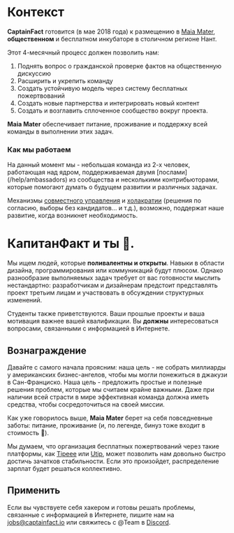 # Контекст

**CaptainFact** готовится (в мае 2018 года) к размещению в [Maia Mater](https://www.maiamater.camp/), **общественном** и бесплатном инкубаторе в столичном регионе Нант.

Этот 4-месячный процесс должен позволить нам:

1. Поднять вопрос о гражданской проверке фактов на общественную дискуссию
2. Расширить и укрепить команду
3. Создать устойчивую модель через систему бесплатных пожертвований
4. Создать новые партнерства и интегрировать новый контент
5. Создать и возглавить сплоченное сообщество вокруг проекта.

**Maia Mater** обеспечивает питание, проживание и поддержку всей команды в выполнении этих задач.

### Как мы работаем

На данный момент мы - небольшая команда из 2-х человек, работающая над ядром, поддерживаемая двумя [послами] (/help/ambassadors) из сообщества и несколькими контрибьюторами, которые помогают думать о будущем развитии и различных задачах.

Механизмы [совместного управления](http://universite-du-nous.org/2016/05/12/gouvernance-partagee-quest-cest/) и [холакратии](https://fr.wikipedia.org/wiki/Holacratie) (решения по согласию, выборы без кандидатов... и т.д.), возможно, поддержат наше развитие, когда возникнет необходимость.

# КапитанФакт и ты 💖.

Мы ищем людей, которые **поливалентны и открыты**.
Навыки в области дизайна, программирования или коммуникаций будут плюсом. Однако разнообразие выполняемых задач требует от вас готовности мыслить нестандартно: разработчикам и дизайнерам предстоит представлять проект третьим лицам и участвовать в обсуждении структурных изменений.

Студенты также приветствуются. Ваши прошлые проекты и ваша мотивация важнее вашей квалификации.
Вы **должны** интересоваться вопросами, связанными с информацией в Интернете.

## Вознаграждение

Давайте с самого начала проясним: наша цель - не собрать миллиарды у американских бизнес-ангелов, чтобы мы могли понежиться в джакузи в Сан-Франциско. Наша цель - предложить простые и полезные решения проблем, которые мы считаем крайне важными.
Даже при наличии всей страсти в мире эффективная команда должна иметь средства, чтобы сосредоточиться на своей миссии.

Как уже говорилось выше, **Maia Mater** берет на себя повседневные заботы: питание, проживание (и, по легенде, бинуз тоже входит в стоимость 🍺).

Мы думаем, что организация бесплатных пожертвований через такие платформы, как [Tipeee](https://www.tipeee.com/) или [Utip](https://www.utip.io/), может позволить нам довольно быстро достичь зачатков стабильности.
Если это произойдет, распределение зарплат будет решаться коллективно.

## Применить

Если вы чувствуете себя хакером и готовы решать проблемы, связанные с информацией в Интернете, пишите нам на [jobs@captainfact.io](mailto:jobs@captainfact.io) или свяжитесь с @Team в [Discord](https://discord.captainfact.io).